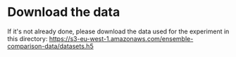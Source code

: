 # Download the data
If it's not already done, please download the data used for the experiment in this directory:
https://s3-eu-west-1.amazonaws.com/ensemble-comparison-data/datasets.h5